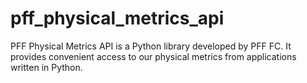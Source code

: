 # pff_physical_metrics_api
PFF Physical Metrics API is a Python library developed by PFF FC. It provides convenient access to our physical metrics from applications written in Python. 
